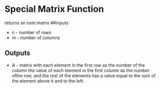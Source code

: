 # Special Matrix Function
returns an nxm matrix
##inputs 
* n - number of rows 
* m - number of columns

## Outputs 
* A - matrix with each element in the first row as the number of the column the value of each element in the first column as the number ofthe row, and the rest of the elements has a value equal to the sum of the element above it and to the left.

